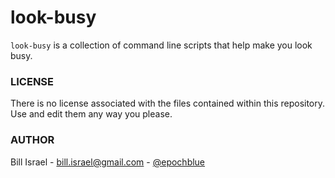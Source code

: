 look-busy
=========

`look-busy` is a collection of command line scripts that help make you look busy.

### LICENSE

There is no license associated with the files contained within this repository. Use and edit them any way you please.

### AUTHOR

Bill Israel - [bill.israel@gmail.com](mailto:bill.israel@gmail.com) - [@epochblue](http://twitter.com/epochblue)
